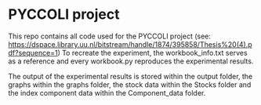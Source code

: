 # PYCCOLI project

This repo contains all code used for the PYCCOLI project (see: https://dspace.library.uu.nl/bitstream/handle/1874/395858/Thesis%20(4).pdf?sequence=1)
To recreate the experiment, the workbook_info.txt serves as a reference and every workbook.py reproduces the experimental results.

The output of the experimental results is stored within the output 
folder, the graphs within the graphs folder, the stock data
within the Stocks folder and the index component data within the 
Component_data folder.
